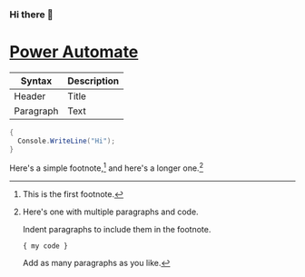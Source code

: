 ### Hi there 👋

# [Power Automate](https://flow.microsoft.com)

| Syntax     | Description|
| -----------| -----------|
| Header     | Title      |
| Paragraph  | Text       |

```C#
{
  Console.WriteLine("Hi");
}
```

Here's a simple footnote,[^1] and here's a longer one.[^bignote]

[^1]: This is the first footnote.

[^bignote]: Here's one with multiple paragraphs and code.

    Indent paragraphs to include them in the footnote.

    `{ my code }`

    Add as many paragraphs as you like.
